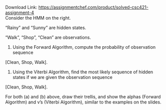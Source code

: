 Download Link: https://assignmentchef.com/product/solved-csc421-assignment-4
<br>
Consider the HMM on the right.

“Rainy” and “Sunny” are hidden states.

“Walk”, “Shop”, “Clean” are observations.

<ol>

 <li>Using the Forward Algorithm, compute the probability of observation sequence</li>

</ol>

[Clean, Shop, Walk].

<ol>

 <li>Using the Viterbi Algorithm, find the most likely sequence of hidden states if we are given the observation sequence</li>

</ol>

[Clean, Shop, Walk].

For both (a) and (b) above, draw their trellis, and show the alphas (Forward Algorithm) and v’s (Viterbi Algorithm), similar to the examples on the slides.





